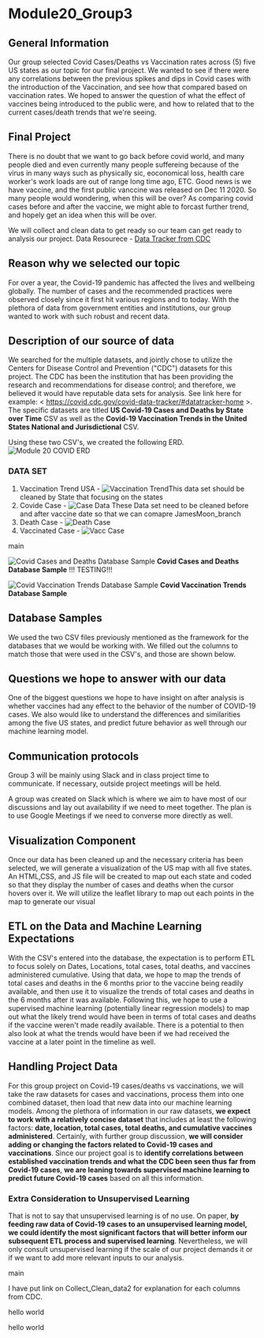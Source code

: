 # Module20_Group3


## General Information
Our group selected Covid Cases/Deaths vs Vaccination rates across (5) five US states as our topic for our final project. We wanted to see if there were any correlations between the previous spikes and dips in Covid cases with the introduction of the Vaccination, and see how that compared based on vaccination rates. We hoped to answer the question of what the effect of vaccines
being introduced to the public were, and how to related that to the current cases/death trends that we're seeing.

## Final Project
There is no doubt that we want to go back before covid world, and many people died and even currently many people suffereing because of the virus in many ways such as physically sic, eoconomical loss, health care worker's work loads are out of range long time ago, ETC. Good news is we have vaccine, and the first public vanccine was released on Dec 11 2020. So many people would wondering, when this will be over? As comparing covid cases before and after the vaccine, we might able to forcast further trend, and hopely get an idea when this will be over. 

We will collect and clean data to get ready so our team can get ready to analysis our project. 
Data Resourece - [Data Tracker from CDC](https://covid.cdc.gov/covid-data-tracker/#datatracker-home)

## Reason why we selected our topic
For over a year, the Covid-19 pandemic has affected the lives and wellbeing globally. The number of cases and the recommended practices were observed closely since it first hit various regions and to today. With the plethora of data from government entities and institutions, our group wanted to work with such robust and recent data. 

## Description of our source of data
We searched for the multiple datasets, and jointly chose to utilize the Centers for Disease Control and Prevention ("CDC") datasets for this project. The CDC has been the institution that has been providing the research and recommendations for disease control; and therefore, we believed it would have reputable data sets for analysis. See link here for example: < https://covid.cdc.gov/covid-data-tracker/#datatracker-home >.
The specific datasets are titled **US Covid-19 Cases and Deaths by State over Time** CSV as well as the **Covid-19 Vaccination Trends in the United States National and Jurisdictional** CSV.

Using these two CSV's, we created the following ERD.
![Module 20 COVID ERD](https://github.com/dianahandler/Module20_Group3/blob/1a715677f16b29b2e474d86e4495e6f229c584e8/Module_20_Resources/Module%2020%20Covid%20ERD.png)

### DATA SET
1. Vaccination Trend USA - ![Vaccination Trend](https://github.com/dianahandler/Module20_Group3/blob/JamesMoon_branch/Vaccinated_Trends_USA.PNG)This data set should be cleaned by State that focusing on the states
2. Covide Case  - ![Case Data](https://github.com/dianahandler/Module20_Group3/blob/JamesMoon_branch/Covid_case.PNG) These Data set need to be cleaned before and after vaccine date so that we can comapre
JamesMoon_branch
3. Death Case - ![Death Case](https://github.com/dianahandler/Module20_Group3/blob/JamesMoon_branch/Death_Case.PNG)
4. Vaccinated Case - ![Vacc Case](https://github.com/dianahandler/Module20_Group3/blob/JamesMoon_branch/New_Vaccinated_Data.PNG)

 main

![Covid Cases and Deaths Database Sample](https://github.com/dianahandler/Module20_Group3/blob/1a715677f16b29b2e474d86e4495e6f229c584e8/Module_20_Resources/Covid%20Cases%20and%20Deaths%20Database%20Sample.png)
**Covid Cases and Deaths Database Sample**
!!! TESTING!!!

![Covid Vaccination Trends Database Sample](https://github.com/dianahandler/Module20_Group3/blob/1a715677f16b29b2e474d86e4495e6f229c584e8/Module_20_Resources/Covid%20Vaccination%20Trends%20Database%20Sample.png)
**Covid Vaccination Trends Database Sample**

## Database Samples
We used the two CSV files previously mentioned as the framework for the databases that we would be working with. We filled out the columns to match those that were used in the CSV's, and those are shown below.

## Questions we hope to answer with our data
One of the biggest questions we hope to have insight on after analysis is whether vaccines had any effect to the behavior of the number of COVID-19 cases. We also would like to understand the differences and similarities among the five US states, and predict future behavior as well through our machine learning model. 

## Communication protocols
Group 3 will be mainly using Slack and in class project time to communicate. If necessary, outside project meetings will be held.

A group was created on Slack which is where we aim to have most of our discussions and lay out availability if we need to meet together.
The plan is to use Google Meetings if we need to converse more directly as well.

<!-- New branch for James Moon -->

<!-- Diana -->

## Visualization Component
Once our data has been cleaned up and the necessary criteria has been selected, we will generate a visualization of the US map with all five states. An HTML,CSS, and JS file will be created to map out each state and coded so that they display the number of cases and deaths when the cursor hovers over it. We will utilize the leaflet library to map out each points in the map to generate our visual


## ETL on the Data and Machine Learning Expectations
With the CSV's entered into the database, the expectation is to perform ETL to focus solely on Dates, Locations, total cases, total deaths, and vaccines administered cumulative. Using that data, we hope to map the trends of total cases and deaths in the 6 months prior
to the vaccine being readily available, and then use it to visualize the trends of total cases and deaths in the 6 months after it was available. Following this, we hope to use a supervised machine learning (potentially linear regression models) to map out
what the likely trend would have been in terms of total cases and deaths if the vaccine weren't made readily available. There is a
potential to then also look at what the trends would have been if we had received the vaccine at a later point in the timeline as well.


<!-- New branch for Sam Ramos -->
## Handling Project Data
For this group project on Covid-19 cases/deaths vs vaccinations, we will take the raw datasets for cases and vaccinations, process them into one combined dataset, then load that new data into our machine learning models. Among the plethora of information in our raw datasets, **we expect to work with a relatively concise dataset** that includes at least the following factors: **date, location, total cases, total deaths, and cumulative vaccines administered**. Certainly, with further group discussion, **we will consider adding or changing the factors related to Covid-19 cases and vaccinations**. Since our project goal is to **identify correlations between established vaccination trends and what the CDC been seen thus far from Covid-19 cases**, **we are leaning towards supervised machine learning to predict future Covid-19 cases** based on all this information. 

### Extra Consideration to Unsupervised Learning
That is not to say that unsupervised learning is of no use. On paper, **by feeding raw data of Covid-19 cases to an unsupervised learning model, we could identify the most significant factors that will better inform our subsequent ETL process and supervised learning**. Nevertheless, we will only consult unsupervised learning if the scale of our project demands it or if we want to add more relevant inputs to our analysis.

<!-- New branch for Cinthia Kim -->
main

I have put link on Collect_Clean_data2 for explanation for each columns from CDC. 

hello world


hello world


